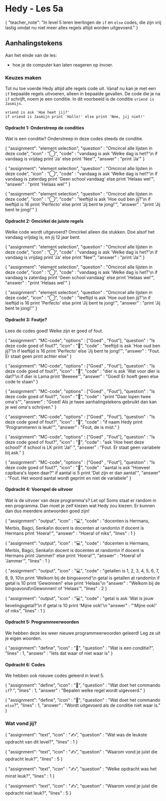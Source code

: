 # Hedy - Les 5a

{
    "teacher_note": "In level 5 leren leerlingen de `if` en `else` codes, die zijn vrij lastig omdat nu niet meer alles regels altijd worden uitgevoerd."
}



## Aanhalingstekens

Aan het einde van de les:

* hoe je de computer kan laten reageren op invoer.

### Keuzes maken

Tot nu toe voerde Hedy altijd alle regels code uit. Vanaf nu kan je met een `if` bepaalde regels uitvoeren, alleen in bepaalde gevallen.
De code die je na `if` schrijft, noem je een conditie.
In dit voorbeeld is de conditie `vriend is Jasmijn.`

```hedy
vriend is ask 'Hoe heet jij?'
if vriend is Jasmijn print 'Hallo!' else print 'Nee, jij niet!'
```

#### Opdracht 1: Onderstreep de condities

Wat is een conditie? Onderstreep in deze codes steeds de conditie.

{
    "assignment": "element selection",
    "question"  : "Omcircel alle lijsten in deze code",
    "icon"      : "◯",
    "code"      :  "vandaag is ask 'Welke dag is het?'\n
                    if vandaag is vrijdag print 'Ja' else print 'Nee'",
    "answer"    : "print 'Ja'"
}

{
    "assignment": "element selection",
    "question"  : "Omcircel alle lijsten in deze code",
    "icon"      : "◯",
    "code"      :  "vandaag is ask 'Welke dag is het?'\n
                    if vandaag is zaterdag print 'Geen school vandaag' else print 'Helaas wel'",
    "answer"    : "print 'Helaas wel'"
}

{
    "assignment": "element selection",
    "question"  : "Omcircel alle lijsten in deze code",
    "icon"      : "◯",
    "code"      :  "leeftijd is ask 'Hoe oud ben jij?'\n
                    if leeftijd is 16 print 'Perfecto' else print 'Jij bent te jong!'",
    "answer"    : "print 'Jij bent te jong!'"
}

#### Opdracht 2: Omcirkel de juiste regels

Welke code wordt uitgevoerd? Omcirkel alleen die stukken.
Doe alsof het vandaag vrijdag is, en jij 12 jaar bent.

{
    "assignment": "element selection",
    "question"  : "Omcircel alle lijsten in deze code",
    "icon"      : "◯",
    "code"      :  "vandaag is ask 'Welke dag is het?'\n
                    if vandaag is vrijdag print 'Ja' else print 'Nee'",
    "answer"    : "print 'Ja'"
}

{
    "assignment": "element selection",
    "question"  : "Omcircel alle lijsten in deze code",
    "icon"      : "◯",
    "code"      :  "vandaag is ask 'Welke dag is het?'\n
                    if vandaag is zaterdag print 'Geen school vandaag' else print 'Helaas wel'",
    "answer"    : "print 'Helaas wel'"
}

{
    "assignment": "element selection",
    "question"  : "Omcircel alle lijsten in deze code",
    "icon"      : "◯",
    "code"      :  "leeftijd is ask 'Hoe oud ben jij?'\n
                    if leeftijd is 16 print 'Perfecto' else print 'Jij bent te jong!'",
    "answer"    : "print 'Jij bent te jong!'"
}


#### Opdracht 3: Foutje?
Lees de codes goed! Welke zijn er goed of fout.

{
    "assignment": "MC-code",
    "options"   : ["Goed" , "Fout"],
    "question"  : "Is deze code goed of fout?",
    "icon"      : "🤔",
    "code"      :  "leeftijd is ask 'Hoe oud ben jij?'\n
                    if leeftijd is 16 print 'Perfecto' else 'Jij bent te jong!'",
    "answer"    : "Fout. Er staat geen print achter else"
}

{
    "assignment": "MC-code",
    "options"   : ["Goed" , "Fout"],
    "question"  : "Is deze code goed of fout?",
    "icon"      : "🤔",
    "code"      :  "dier is ask 'Wat voor dier is dat?'\n
                    if dier is Lama print 'Beeeee'",
    "answer"    : "Goed! Er hoeft geen else code te staan"
}

{
    "assignment": "MC-code",
    "options"   : ["Goed" , "Fout"],
    "question"  : "Is deze code goed of fout?",
    "icon"      : "🤔",
    "code"      : "print \"Daar lopen twee oma's\"",
    "answer"    : "Goed! Als je twee aanhalingstekens gebruikt dan kan je wel oma's schrijven."
}

{
    "assignment": "MC-code",
    "options"   : ["Goed" , "Fout"],
    "question"  : "Is deze code goed of fout?",
    "icon"      : "🤔",
    "code"      : "if naam Hedy 
                    print 'Programmeren is leuk!'",
    "answer"    : "Fout, de is mist."
}

{
    "assignment": "MC-code",
    "options"   : ["Goed" , "Fout"],
    "question"  : "Is deze code goed of fout?",
    "icon"      : "🤔",
    "code"      : "ask 'Hoe heet deze school?'
                    if school is LK print 'Ja!' ",
    "answer"    : "Fout. Er staat geen variabele bij ask."
}

{
    "assignment": "MC-code",
    "options"   : ["Goed" , "Fout"],
    "question"  : "Is deze code goed of fout?",
    "icon"      : "🤔",
    "code"      : "aantal is ask \"Hoeveel capibara's lopen daar?\"
                   if aantal is 5 print 'Dat zijn er dan aantal'",
    "answer"    : "Fout. Het woord aantal wordt geprint en niet de variabele"
}


#### Opdracht 4: Voorspel de uitvoer

Wat is de uitvoer van deze programma's? 
Let op! Soms staat er random in een programma. Dan moet je zelf kiezen wat Hedy zou kiezen.
Er kunnen dan dus meerdere antwoorden goed zijn!

{
    "assignment": "output",
    "icon"      : "💻",
    "code"      : "docenten is Hermans, Merbis, Bagci, Senkal\n
                    docent is docenten at random\n
                    if docent is Hermans print 'Hoera!'",
    "answer"    : "Hoera! of niks",
    "lines"     : 1
}

{
    "assignment": "output",
    "icon"      : "💻",
    "code"      : "docenten is Hermans, Merbis, Bagci, Senkal\n
                    docent is docenten at random\n
                    if docent is Hermans print 'Jammer!' else print 'Hoera!'",
    "answer"    : "Hoera! of 'Jammer'",
    "lines"     : 1
}

{
    "assignment": "output",
    "icon"      : "💻",
    "code"      : "getallen is 1, 2, 3, 4, 5, 6, 7, 8, 9, 10\n
                    print 'Welkom bij de bingoavond'\n
                    getal is getallen at random\n
                    if getal is 10 print 'Gewonnen!' else print 'Helaas'\n
    "answer"    : "Welkom bij de bingoavond\nGewonnen! of 'Helaas'",
    "lines"     : 2
}

{
    "assignment": "output",
    "icon"      : "💻",
    "code"      : "getal is ask 'Wat is jouw lievelingsgetal?'\n
                    if getal is 10 print 'Mijne ook!'\n
    "answer"    : "'Mijne ook!' of niks",
    "lines"     : 1
}



#### Opdracht 5: Programmeerwoorden 

We hebben deze les weer nieuwe programmeerwoorden geleerd! Leg ze uit je eigen woorden. 

{
    "assignment": "define",
    "icon"      : "📖",
    "question"  : "Wat is een conditie?",
    "lines"     : 1,
    "answer"    : "Iets dat waar of niet waar is"
}



#### Opdracht 6: Codes

We hebben ook nieuwe codes geleerd in level 5.

{
    "assignment": "define",
    "icon"      : "📖",
    "question"  : "Wat doet het commando `if`? ",
    "lines"     : 1,
    "answer"    : "Bepalen welke regel wordt uigevoerd."
}

{
    "assignment": "define",
    "icon"      : "📖",
    "question"  : "Wat doet het commando `else`?",
    "lines"     : 1,
    "answer"    : "Wordt uitgevoerd als de conditie niet waar is."
}

### Wat vond jij?

{
    "assignment": "text",
    "icon"      : "✍️",
    "question"  : "Wat was de leukste opdracht van dit level?",
    "lines"     : 1
}

{
    "assignment": "text",
    "icon"      : "✍️",
    "question"  : "Waarom vond je juist die opdracht leuk?",
    "lines"     : 5
}

{
    "assignment": "text",
    "icon"      : "✍️",
    "question"  : "Welke opdracht was het minst leuk?",
    "lines"     : 1
}

{
    "assignment": "text",
    "icon"      : "✍️",
    "question"  : "Waarom vond je juist die opdracht niet leuk?",
    "lines"     : 5
}
